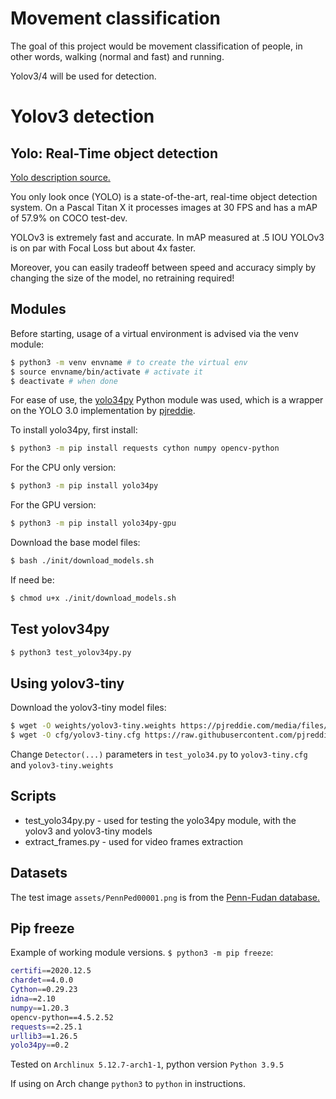 # Movement classification

The goal of this project would be movement classification of people, in other words, walking (normal and fast) and running.

Yolov3/4 will be used for detection.

# Yolov3 detection

## Yolo: Real-Time object detection
[Yolo description source.](https://pjreddie.com/darknet/yolo/)

You only look once (YOLO) is a state-of-the-art, real-time object detection system. 
On a Pascal Titan X it processes images at 30 FPS and has a mAP of 57.9% on COCO test-dev.


YOLOv3 is extremely fast and accurate. In mAP measured at .5 IOU YOLOv3 is on par with Focal Loss but about 4x faster. 

Moreover, you can easily tradeoff between speed and accuracy simply by changing the size of the model, no retraining required!

## Modules
Before starting, usage of a virtual environment is advised via the venv module:
```bash
$ python3 -m venv envname # to create the virtual env
$ source envname/bin/activate # activate it
$ deactivate # when done
```

For ease of use, the [yolo34py](https://pypi.org/project/yolo34py/) Python module was used, which is a wrapper on the YOLO 3.0 implementation by [pjreddie](https://pjreddie.com/).

To install yolo34py, first install:
```bash
$ python3 -m pip install requests cython numpy opencv-python
```

For the CPU only version:
```bash
$ python3 -m pip install yolo34py
```

For the GPU version:
```bash
$ python3 -m pip install yolo34py-gpu
```

Download the base model files:
```bash
$ bash ./init/download_models.sh
```
If need be:
```bash
$ chmod u+x ./init/download_models.sh
```

## Test yolov34py
```bash
$ python3 test_yolov34py.py
```

## Using yolov3-tiny
Download the yolov3-tiny model files:
```bash
$ wget -O weights/yolov3-tiny.weights https://pjreddie.com/media/files/yolov3-tiny.weights
$ wget -O cfg/yolov3-tiny.cfg https://raw.githubusercontent.com/pjreddie/darknet/master/cfg/yolov3-tiny.cfg
```
Change `Detector(...)` parameters in `test_yolo34.py` to `yolov3-tiny.cfg` and `yolov3-tiny.weights`

## Scripts
- test\_yolo34py.py - used for testing the yolo34py module, with the yolov3 and yolov3-tiny models
- extract_frames.py - used for video frames extraction 

## Datasets
The test image `assets/PennPed00001.png` is from the [Penn-Fudan database.](https://www.cis.upenn.edu/~jshi/ped_html/)

## Pip freeze
Example of working module versions. `$ python3 -m pip freeze`:
```bash
certifi==2020.12.5
chardet==4.0.0
Cython==0.29.23
idna==2.10
numpy==1.20.3
opencv-python==4.5.2.52
requests==2.25.1
urllib3==1.26.5
yolo34py==0.2
```
Tested on `Archlinux 5.12.7-arch1-1`, python version `Python 3.9.5`

If using on Arch change `python3` to `python` in instructions.
